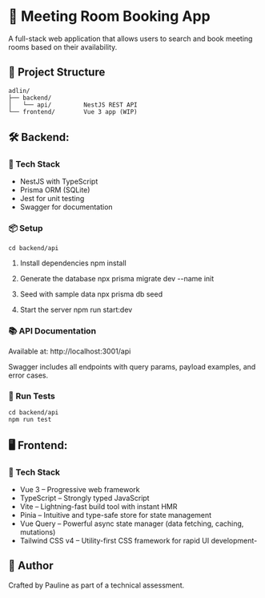 # 📅 Meeting Room Booking App

A full-stack web application that allows users to search and book meeting rooms based on their availability.

## 📂 Project Structure

```
adlin/
├── backend/
│   └── api/         NestJS REST API
└── frontend/        Vue 3 app (WIP)
```

## 🛠️ Backend:

### 🚀 Tech Stack

- NestJS with TypeScript
- Prisma ORM (SQLite)
- Jest for unit testing
- Swagger for documentation

### 📦 Setup

```
cd backend/api
```

1. Install dependencies
   npm install

2. Generate the database
   npx prisma migrate dev --name init

3. Seed with sample data
   npx prisma db seed

4. Start the server
   npm run start:dev

### 📚 API Documentation

Available at:
http://localhost:3001/api

Swagger includes all endpoints with query params, payload examples, and error cases.

### 🧪 Run Tests

```
cd backend/api
npm run test
```

## 🖥️ Frontend:

### 🚀 Tech Stack

- Vue 3 – Progressive web framework
- TypeScript – Strongly typed JavaScript
- Vite – Lightning-fast build tool with instant HMR
- Pinia – Intuitive and type-safe store for state management
- Vue Query – Powerful async state manager (data fetching, caching, mutations)
- Tailwind CSS v4 – Utility-first CSS framework for rapid UI development-

## 🤝 Author

Crafted by Pauline as part of a technical assessment.
